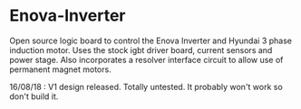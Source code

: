 # Enova-Inverter
Open source logic board to control the Enova Inverter and Hyundai 3 phase induction motor.
Uses the stock igbt driver board, current sensors and power stage.
Also incorporates a resolver interface circuit to allow use of permanent magnet motors.

16/08/18 : V1 design released. Totally untested. It probably won't work so don't build it.
